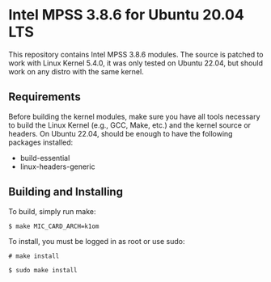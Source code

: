 Intel MPSS 3.8.6 for Ubuntu 20.04 LTS
======================================

This repository contains Intel MPSS 3.8.6 modules. The source is patched to work
with Linux Kernel 5.4.0, it was only tested on Ubuntu 22.04, but should work
on any distro with the same kernel.

Requirements
------------

Before building the kernel modules, make sure you have all tools necessary to
build the Linux Kernel (e.g., GCC, Make, etc.) and the kernel source or
headers. On Ubuntu 22.04, should be enough to have the following packages
installed:

* build-essential
* linux-headers-generic

Building and Installing
-----------------------

To build, simply run make:

`$ make MIC_CARD_ARCH=k1om`

To install, you must be logged in as root or use sudo:

`# make install`

`$ sudo make install`
